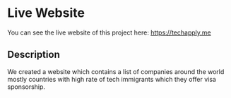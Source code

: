 # Live Website

You can see the live website of this project here: https://techapply.me

## Description

We created a website which contains a list of companies around the world mostly countries with high rate of tech immigrants which they offer visa sponsorship.

